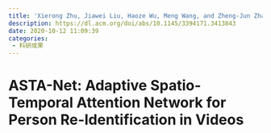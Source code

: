 ```yaml
---
title: 'Xierong Zhu, Jiawei Liu, Haoze Wu, Meng Wang, and Zheng-Jun Zha. 2020. ASTA-Net: Adaptive Spatio-Temporal Attention Network for Person Re-Identification in Videos. In Proceedings of the 28th ACM International Conference on Multimedia (MM '20). Association for Computing Machinery, New York, NY, USA, 1706–1715.'
description: https://dl.acm.org/doi/abs/10.1145/3394171.3413843
date: 2020-10-12 11:09:39
categories:
 - 科研成果
---
```

# ASTA-Net: Adaptive Spatio-Temporal Attention Network for Person Re-Identification in Videos